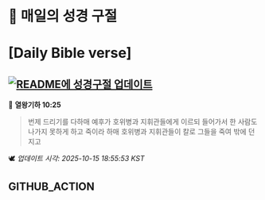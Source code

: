# 🙏 매일의 성경 구절
# [Daily Bible verse]
## [![README에 성경구절 업데이트](https://github.com/DONGSUKA/first_test/actions/workflows/update-readme-bible.yml/badge.svg)](https://github.com/DONGSUKA/first_test/actions/workflows/update-readme-bible.yml)
<!-- START_BIBLE_VERSE -->
📖 **열왕기하 10:25**
> 번제 드리기를 다하매 예후가 호위병과 지휘관들에게 이르되 들어가서 한 사람도 나가지 못하게 하고 죽이라 하매 호위병과 지휘관들이 칼로 그들을 죽여 밖에 던지고

🕊️ _업데이트 시각: 2025-10-15 18:55:53 KST_
  <!-- END_BIBLE_VERSE -->
## GITHUB_ACTION
